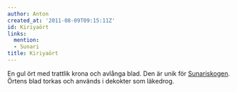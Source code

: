 ```yaml
---
author: Anton
created_at: '2011-08-09T09:15:11Z'
id: Kiriyaört
links:
  mention:
  - Sunari
title: Kiriyaört
---
```


En gul ört med trattlik krona och avlånga blad. Den är unik för [Sunariskogen]. Örtens blad torkas
och används i dekokter som läkedrog.

  [Sunariskogen]: Sunari
